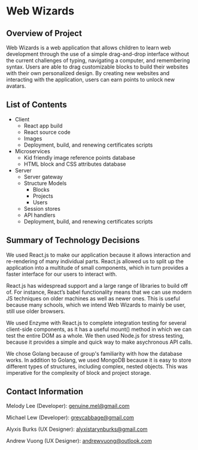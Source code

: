 # Web Wizards 

## Overview of Project

Web Wizards is a web application that allows children to learn web development through the use of a simple drag-and-drop interface without the current challenges of typing, navigating a computer, and remembering syntax. Users are able to drag customizable blocks to build their websites with their own personalized design. By creating new websites and interacting with the application, users can earn points to unlock new avatars.
&nbsp;
## List of Contents
* Client
  * React app build
  * React source code
  *  Images
  *  Deployment, build, and renewing certificates scripts
* Microservices
  *  Kid friendly image reference points database
  *  HTML block and CSS attributes database
* Server
  *  Server gateway
  *  Structure Models
     *   Blocks
     *   Projects
     *   Users
  *  Session stores
  *  API handlers
  *  Deployment, build, and renewing certificates scripts
&nbsp;
## Summary of Technology Decisions

We used React.js to make our application because it allows interaction and re-rendering of many individual parts. React.js allowed us to split up the application into a multitude of small components, which in turn provides a faster interface for our users to interact with.

React.js has widespread support and a large range of libraries to build off of. For instance, React’s babel functionality means that we can use modern JS techniques on older machines as well as newer ones. This is useful because many schools, which we intend Web Wizards to mainly be user, still use older browsers. 

We used Enzyme with React.js to complete integration testing for several client-side components, as it has a useful mount() method in which we can test the entire DOM as a whole. We then used Node.js for stress testing, because it provides a simple and quick way to make asychronous API calls. 

We chose Golang because of group's familiarity with how the database works. In addition to Golang, we used MongoDB because it is easy to store different types of structures, including complex, nested objects. This was imperative for the complexity of block and project storage.

## Contact Information
Melody Lee (Developer): genuine.mel@gmail.com &nbsp;

Michael Lew (Developer): greycabbage@gmail.com &nbsp;

Alyxis Burks (UX Designer): alyxistarynburks@gmail.com &nbsp;

Andrew Vuong (UX Designer): andrewvuong@outlook.com &nbsp;


